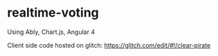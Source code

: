 # realtime-voting
Using Ably, Chart.js, Angular 4

Client side code hosted on glitch: https://glitch.com/edit/#!/clear-pirate
